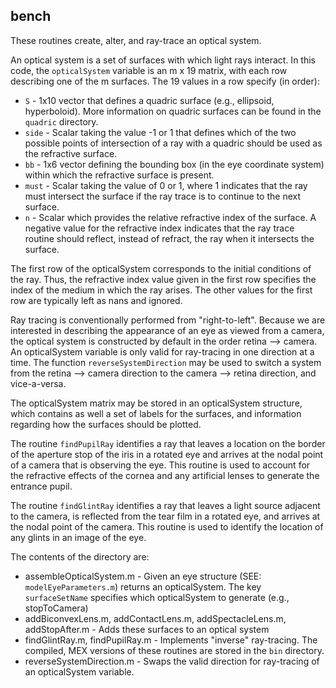## bench

These routines create, alter, and ray-trace an optical system.

An optical system is a set of surfaces with which light rays interact. In this code, the `opticalSystem` variable is an m x 19 matrix, with each row describing one of the m surfaces. The 19 values in a row specify (in order):

- `S` - 1x10 vector that defines a quadric surface (e.g., ellipsoid, hyperboloid). More information on quadric surfaces can be found in the `quadric` directory.
- `side` - Scalar taking the value -1 or 1 that defines which of the two possible points of intersection of a ray with a quadric should be used as the refractive surface.
- `bb` - 1x6 vector defining the bounding box (in the eye coordinate system) within which the refractive surface is present.
- `must` - Scalar taking the value of 0 or 1, where 1 indicates that the ray must intersect the surface if the ray trace is to continue to the next surface.
- `n` - Scalar which provides the relative refractive index of the surface. A negative value for the refractive index indicates that the ray trace routine should reflect, instead of refract, the ray when it intersects the surface.

The first row of the opticalSystem corresponds to the initial conditions of the ray. Thus, the refractive index value given in the first row specifies the index of the medium in which the ray arises. The other values for the first row are typically left as nans and ignored.

Ray tracing is conventionally performed from "right-to-left". Because we are interested in describing the appearance of an eye as viewed from a camera, the optical system is constructed by default in the order retina --> camera. An opticalSystem variable is only valid for ray-tracing in one direction at a time. The function `reverseSystemDirection` may be used to switch a system from the retina --> camera direction to the camera --> retina direction, and vice-a-versa.

The opticalSystem matrix may be stored in an opticalSystem structure, which contains as well a set of labels for the surfaces, and information regarding how the surfaces should be plotted.

The routine `findPupilRay` identifies a ray that leaves a location on the border of the aperture stop of the iris in a rotated eye and arrives at the nodal point of a camera that is observing the eye. This routine is used to account for the refractive effects of the cornea and any artificial lenses to generate the entrance pupil.

The routine `findGlintRay` identifies a ray that leaves a light source adjacent to the camera, is reflected from the tear film in a rotated eye, and arrives at the nodal point of the camera. This routine is used to identify the location of any glints in an image of the eye.

The contents of the directory are:

- assembleOpticalSystem.m - Given an eye structure (SEE: `modelEyeParameters.m`) returns an opticalSystem. The key `surfaceSetName` specifies which opticalSystem to generate (e.g., stopToCamera)- addBiconvexLens.m, addContactLens.m, addSpectacleLens.m, addStopAfter.m - Adds these surfaces to an optical system- findGlintRay.m, findPupilRay.m - Implements "inverse" ray-tracing. The compiled, MEX versions of these routines are stored in the `bin` directory.- reverseSystemDirection.m - Swaps the valid direction for ray-tracing of an opticalSystem variable.